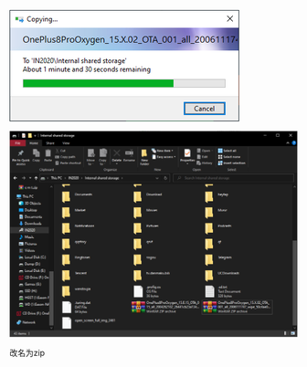 ![image-20200616162653980](assets/image-20200616162653980.png)

![image-20200616162740247](assets/image-20200616162740247.png)

改名为zip